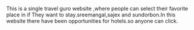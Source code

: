 This is a single travel guro website ,where people can select their favorite place in if
They want to stay.sreemangal,sajex and sundorbon.In this website there have been
opportunities for hotels.so anyone can click.
